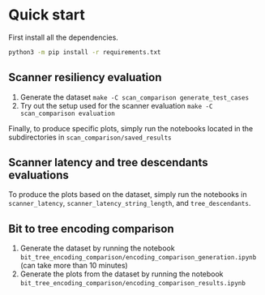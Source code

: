 # Quick start

First install all the dependencies.

```bash
python3 -m pip install -r requirements.txt
```

## Scanner resiliency evaluation

1) Generate the dataset `make -C scan_comparison generate_test_cases`
2) Try out the setup used for the scanner evaluation `make -C scan_comparison evaluation`

Finally, to produce specific plots, simply run the notebooks located in the subdirectories in `scan_comparison/saved_results`

## Scanner latency and tree descendants evaluations

To produce the plots based on the dataset, simply run the notebooks in `scanner_latency`, `scanner_latency_string_length`, and `tree_descendants`.

## Bit to tree encoding comparison

1) Generate the dataset by running the notebook `bit_tree_encoding_comparison/encoding_comparison_generation.ipynb` (can take more than 10 minutes)
2) Generate the plots from the dataset by running the notebook `bit_tree_encoding_comparison/encoding_comparison_results.ipynb`
